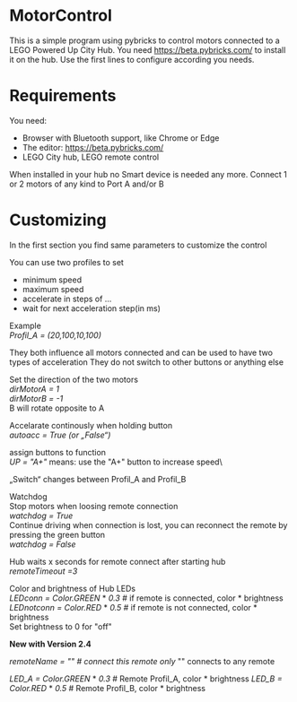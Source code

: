 # MotorControl

This is a simple program using pybricks to control motors connected to a LEGO Powered Up City Hub.
You need https://beta.pybricks.com/ to install it on the hub.
Use the first lines to configure according you needs.

# Requirements
You need:
* Browser with Bluetooth support, like Chrome or Edge
* The editor:  https://beta.pybricks.com/ 
* LEGO City hub, LEGO remote control

When installed in your hub no Smart device is needed any more.
Connect 1 or 2 motors of any kind to Port A and/or B

# Customizing
In the first section you find same parameters to customize the control

You can use two profiles to set 
* minimum speed
* maximum speed
* accelerate in steps of ...
* wait for next acceleration step(in ms)

Example\
*Profil_A = (20,100,10,100)*

They both influence all  motors connected and can be used to have two types of acceleration
They do not switch to other buttons or anything else

Set the direction of the two motors\
*dirMotorA = 1*        
*dirMotorB = -1* \
B will rotate opposite to A

Accelarate continously when holding button  
*autoacc = True     (or „False“)* 

assign buttons to function   
*UP = "A+"* means: use the "A+" button to increase speed\

„Switch“ changes between Profil_A and Profil_B

Watchdog\
Stop motors when loosing remote connection\
*watchdog = True* \
Continue driving when connection is lost, you can reconnect the remote by pressing the green button\
*watchdog = False*

Hub waits x seconds for remote connect after starting hub \
*remoteTimeout =3*

Color and brightness of Hub LEDs\
*LEDconn = Color.GREEN* * *0.3*           # if remote is connected, color * brightness \
*LEDnotconn = Color.RED* * *0.5*          # if remote is not connected, color * brightness \
Set brightness to 0 for "off"

**New with Version 2.4**

*remoteName = ""     # connect this remote only*
"" connects to any remote

*LED_A = Color.GREEN* * *0.3*       # Remote Profil_A, color * brightness
*LED_B = Color.RED* * *0.5*      # Remote Profil_B, color * brightness

